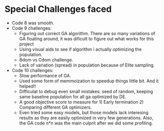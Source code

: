 # Special Challenges faced

- Code 8 was smooth.
- Code 9 challenges:
    + Figuring out correct GA algorithm. There are so many variations of GA floating around, it was dificult to figure out what works for this project
    + Using visual aids to see if algorithm i actually optimizing the population.
    + Bdom vs Cdom challenge.
    + Lack of variation (spread) in population because of Elite sampling.
- Code 10 challenges:
    + Slow performance of GA.
    + Used some form of memmoization to speedup things little bit. And it helped!!
    + Difficulat to debug even small mistakes: seed of random, keeping same baseline population for all ga optimized by DE.
    + A good objective score to measure for 1) Early termination 2) Comparing different GA optimizers.
    + Even tried some easy models, but those models lack interesing results as they are easily optimized in very few generations. Also, the GA code n*n was the main culprit after we did some profiling.
